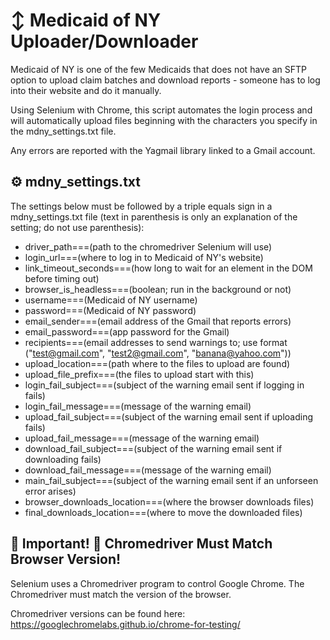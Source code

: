 # ↕️ Medicaid of NY Uploader/Downloader

Medicaid of NY is one of the few Medicaids that does not have an SFTP option to upload claim batches and download reports - someone has to log into their website and do it manually.  

Using Selenium with Chrome, this script automates the login process and will automatically upload files beginning with the characters you specify in the mdny_settings.txt file.

Any errors are reported with the Yagmail library linked to a Gmail account.

## ⚙️ mdny_settings.txt

The settings below must be followed by a triple equals sign in a mdny_settings.txt file (text in parenthesis is only an explanation of the setting; do not use parenthesis):

* driver_path===(path to the chromedriver Selenium will use)
* login_url===(where to log in to Medicaid of NY's website)
* link_timeout_seconds===(how long to wait for an element in the DOM before timing out)
* browser_is_headless===(boolean; run in the background or not)
* username===(Medicaid of NY username)
* password===(Medicaid of NY password)
* email_sender===(email address of the Gmail that reports errors)
* email_password===(app password for the Gmail)
* recipients===(email addresses to send warnings to; use format ("test@gmail.com", "test2@gmail.com", "banana@yahoo.com"))
* upload_location===(path where to the files to upload are found)
* upload_file_prefix===(the files to upload start with this)
* login_fail_subject===(subject of the warning email sent if logging in fails)
* login_fail_message===(message of the warning email)
* upload_fail_subject===(subject of the warning email sent if uploading fails)
* upload_fail_message===(message of the warning email)
* download_fail_subject===(subject of the warning email sent if downloading fails)
* download_fail_message===(message of the warning email)
* main_fail_subject===(subject of the warning email sent if an unforseen error arises)
* browser_downloads_location===(where the browser downloads files)
* final_downloads_location===(where to move the downloaded files)

## 🚨 Important! 🚨 Chromedriver Must Match Browser Version!

Selenium uses a Chromedriver program to control Google Chrome.  The Chromedriver must match the version of the browser.  

Chromedriver versions can be found here:  https://googlechromelabs.github.io/chrome-for-testing/
